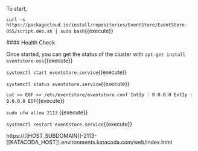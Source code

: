 To start,

`curl -s https://packagecloud.io/install/repositories/EventStore/EventStore-OSS/script.deb.sh | sudo bash`{{execute}}

#### Health Check

Once started, you can get the status of the cluster with `apt-get install eventstore-oss`{{execute}}

`systemctl start eventstore.service`{{execute}}

`systemctl status eventstore.service`{{execute}}

`cat << EOF >> /etc/eventstore/eventstore.conf
IntIp : 0.0.0.0
ExtIp : 0.0.0.0
EOF`{{execute}}

`sudo ufw allow 2113` {{execute}}

`systemctl restart eventstore.service`{{execute}}


https://[[HOST_SUBDOMAIN]]-2113-[[KATACODA_HOST]].environments.katacoda.com/web/index.html
